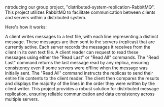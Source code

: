 ntroducing our group project, "distributed-system-replication-RabbitMQ". This project utilizes RabbitMQ to facilitate communication between clients and servers within a distributed system.

Here's how it works:

A client writes messages to a text file, with each line representing a distinct message.
These messages are then sent to the servers (replicas) that are currently active.
Each server records the messages it receives from the client in its own text file.
A client reader can request to read these messages using either the "Read Last" or "Read All" commands.
The "Read Last" command returns the last message read by any replica, ensuring consistency even if some servers were offline when the message was initially sent.
The "Read All" command instructs the replicas to send their entire file contents to the client reader. The client then compares the results and displays the majority of the lines in the order they were written by the client writer.
This project provides a robust solution for distributed message replication, ensuring reliable communication and data consistency across multiple servers.
